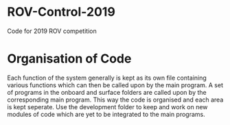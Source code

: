 # ROV-Control-2019
Code for 2019 ROV competition

# Organisation of Code
Each function of the system generally is kept as its own file containing various functions which can then be called 
upon by the main program. A set of programs in the onboard and surface folders are called upon by the corresponding 
main program. This way the code is organised and each area is kept seperate. Use the development folder to keep and 
work on new modules of code which are yet to be integrated to the main programs.

#
